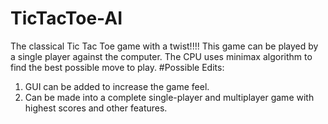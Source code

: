 # TicTacToe-AI
The classical Tic Tac Toe game with a twist!!!!
This game can be played by a single player against the computer. The CPU uses minimax algorithm to find the best possible move to play.
#Possible Edits:
1. GUI can be added to increase the game feel.
2. Can be made into a complete single-player and multiplayer game with highest scores and other features.
